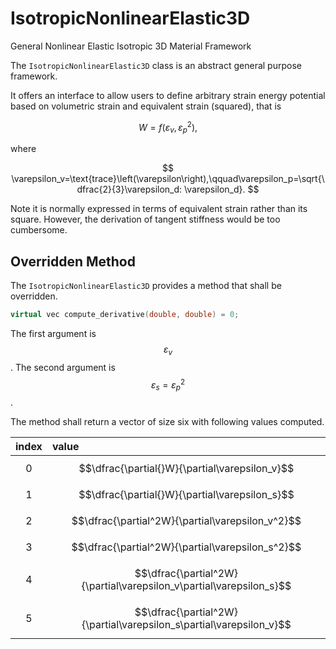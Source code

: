 # IsotropicNonlinearElastic3D

General Nonlinear Elastic Isotropic 3D Material Framework

The `IsotropicNonlinearElastic3D` class is an abstract general purpose framework.

It offers an interface to allow users to define arbitrary strain energy potential based on volumetric strain and
equivalent strain (squared), that is

$$
W=f\left(\varepsilon_v,\varepsilon_p^2\right),
$$

where

$$
\varepsilon_v=\text{trace}\left(\varepsilon\right),\qquad\varepsilon_p=\sqrt{\dfrac{2}{3}\varepsilon_d:
\varepsilon_d}.
$$

Note it is normally expressed in terms of equivalent strain rather than its square. However, the derivation of tangent
stiffness would be too cumbersome.

## Overridden Method

The `IsotropicNonlinearElastic3D` provides a method that shall be overridden.

```cpp
virtual vec compute_derivative(double, double) = 0;
```

The first argument is $$\varepsilon_v$$. The second argument is $$\varepsilon_s=\varepsilon_p^2$$.

The method shall return a vector of size six with following values computed.

| **index** | **value**                                                           |
|:----------|:--------------------------------------------------------------------|
| $$0$$     | $$\dfrac{\partial{}W}{\partial\varepsilon_v}$$                      |
| $$1$$     | $$\dfrac{\partial{}W}{\partial\varepsilon_s}$$                      |
| $$2$$     | $$\dfrac{\partial^2W}{\partial\varepsilon_v^2}$$                    |
| $$3$$     | $$\dfrac{\partial^2W}{\partial\varepsilon_s^2}$$                    |
| $$4$$     | $$\dfrac{\partial^2W}{\partial\varepsilon_v\partial\varepsilon_s}$$ |
| $$5$$     | $$\dfrac{\partial^2W}{\partial\varepsilon_s\partial\varepsilon_v}$$ |
